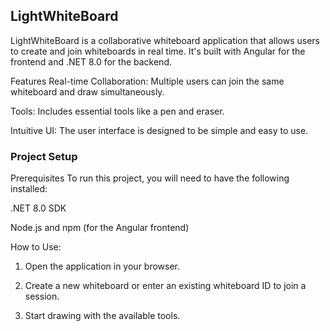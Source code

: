 ## LightWhiteBoard
LightWhiteBoard is a collaborative whiteboard application that allows users to create and join whiteboards in real time. It's built with Angular for the frontend and .NET 8.0 for the backend.

Features
Real-time Collaboration: Multiple users can join the same whiteboard and draw simultaneously.

Tools: Includes essential tools like a pen and eraser.

Intuitive UI: The user interface is designed to be simple and easy to use.

### Project Setup
Prerequisites
To run this project, you will need to have the following installed:

.NET 8.0 SDK

Node.js and npm (for the Angular frontend)

How to Use: 

1. Open the application in your browser.

2. Create a new whiteboard or enter an existing whiteboard ID to join a session.

3. Start drawing with the available tools.

